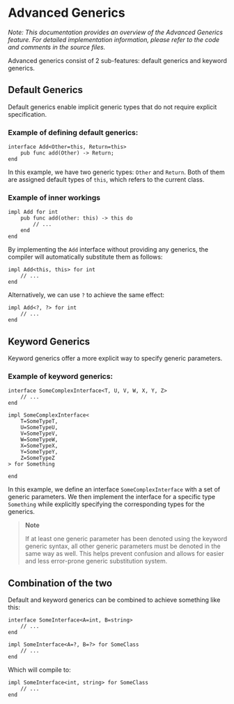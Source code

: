 # Advanced Generics

*Note: This documentation provides an overview of the Advanced Generics feature. For detailed implementation information, please refer to the code and comments in the source files.*

Advanced generics consist of 2 sub-features: default generics and keyword generics.

## Default Generics

Default generics enable implicit generic types that do not require explicit specification.

### Example of defining default generics:

```
interface Add<Other=this, Return=this>
	pub func add(Other) -> Return;
end
```

In this example, we have two generic types: `Other` and `Return`. Both of them are assigned default types of `this`, which refers to the current class.

### Example of inner workings

```
impl Add for int
	pub func add(other: this) -> this do
		// ...
	end
end
```

By implementing the `Add` interface without providing any generics, the compiler will automatically substitute them as follows:

```
impl Add<this, this> for int
	// ...
end
```

Alternatively, we can use `?` to achieve the same effect:

```
impl Add<?, ?> for int
	// ...
end
```

## Keyword Generics

Keyword generics offer a more explicit way to specify generic parameters.

### Example of keyword generics:

```
interface SomeComplexInterface<T, U, V, W, X, Y, Z>
	// ...
end

impl SomeComplexInterface<
	T=SomeTypeT,
	U=SomeTypeU,
	V=SomeTypeV,
	W=SomeTypeW,
	X=SomeTypeX,
	Y=SomeTypeY,
	Z=SomeTypeZ
> for Something

end
```

In this example, we define an interface `SomeComplexInterface` with a set of generic parameters. We then implement the interface for a specific type `Something` while explicitly specifying the corresponding types for the generics.

> **Note**
>
> If at least one generic parameter has been denoted using the keyword generic syntax, all other generic parameters must be denoted in the same way as well. This helps prevent confusion and allows for easier and less error-prone generic substitution system.

## Combination of the two

Default and keyword generics can be combined to achieve something like this:

```
interface SomeInterface<A=int, B=string>
	// ...
end

impl SomeInterface<A=?, B=?> for SomeClass
	// ...
end
```

Which will compile to:

```
impl SomeInterface<int, string> for SomeClass
	// ...
end
```